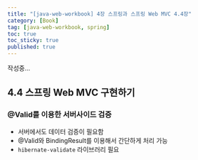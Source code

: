 ```yaml
---
title: "[java-web-workbook] 4장 스프링과 스프링 Web MVC 4.4장"
category: [Book]
tag: [java-web-workbook, spring]
toc: true
toc_sticky: true
published: true
---
```

작성중...

## 4.4 스프링 Web MVC 구현하기

### @Valid를 이용한 서버사이드 검증

- 서버에서도 데이터 검증이 필요함
- @Valid와 BindingResult를 이용해서 간단하게 처리 가능
- `hibernate-validate` 라이브러리 필요
